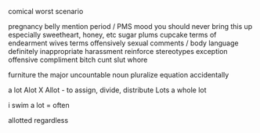 comical
worst
scenario

pregnancy
belly
mention
period / PMS
mood 
you should never bring this up especially
sweetheart, honey, etc
sugar plums cupcake
terms of endearment
wives
terms offensively
sexual comments / body language
definitely
inappropriate
harassment
reinforce stereotypes
exception
offensive
compliment
bitch
cunt
slut
whore



furniture
the major
uncountable noun
pluralize
equation
accidentally

a lot
Alot  X
Allot - to assign, divide, distribute
Lots 
a whole lot

i swim a lot = often

allotted
regardless


